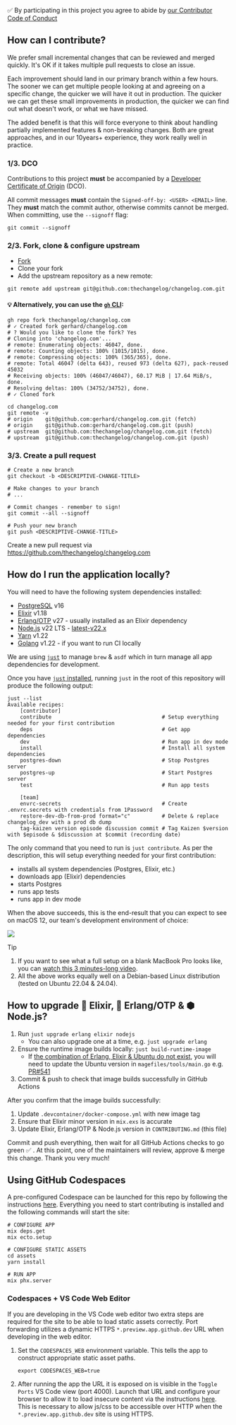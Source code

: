 ✅ By participating in this project you agree to abide by [our Contributor Code of Conduct](https://changelog.com/coc)

## How can I contribute?

We prefer small incremental changes that can be reviewed and merged quickly.
It's OK if it takes multiple pull requests to close an issue.

Each improvement should land in our primary branch within a few hours.
The sooner we can get multiple people looking at and agreeing on a specific change, the quicker we will have it out in production.
The quicker we can get these small improvements in production, the quicker we can find out what doesn't work, or what we have missed.

The added benefit is that this will force everyone to think about handling partially implemented features & non-breaking changes.
Both are great approaches, and in our 10years+ experience, they work really well in practice.

### 1/3. DCO

Contributions to this project **must** be accompanied by a [Developer Certificate of Origin](https://github.com/apps/dco) (DCO).

All commit messages **must** contain the `Signed-off-by: <USER> <EMAIL>` line.
They **must** match the commit author, otherwise commits cannot be merged.
When committing, use the `--signoff` flag:

```shell
git commit --signoff
```

### 2/3. Fork, clone & configure upstream

- [Fork](https://github.com/thechangelog/changelog.com/fork)
- Clone your fork
- Add the upstream repository as a new remote:

```console
git remote add upstream git@github.com:thechangelog/changelog.com.git
```

#### 💡 Alternatively, you can use the [`gh` CLI](https://cli.github.com/):

```console
gh repo fork thechangelog/changelog.com
# ✓ Created fork gerhard/changelog.com
# ? Would you like to clone the fork? Yes
# Cloning into 'changelog.com'...
# remote: Enumerating objects: 46047, done.
# remote: Counting objects: 100% (1015/1015), done.
# remote: Compressing objects: 100% (365/365), done.
# remote: Total 46047 (delta 643), reused 973 (delta 627), pack-reused 45032
# Receiving objects: 100% (46047/46047), 60.17 MiB | 17.64 MiB/s, done.
# Resolving deltas: 100% (34752/34752), done.
# ✓ Cloned fork

cd changelog.com
git remote -v
# origin	git@github.com:gerhard/changelog.com.git (fetch)
# origin	git@github.com:gerhard/changelog.com.git (push)
# upstream	git@github.com:thechangelog/changelog.com.git (fetch)
# upstream	git@github.com:thechangelog/changelog.com.git (push)
```

### 3/3. Create a pull request


```console
# Create a new branch
git checkout -b <DESCRIPTIVE-CHANGE-TITLE>

# Make changes to your branch
# ...

# Commit changes - remember to sign!
git commit --all --signoff

# Push your new branch
git push <DESCRIPTIVE-CHANGE-TITLE>
```

Create a new pull request via https://github.com/thechangelog/changelog.com

## How do I run the application locally?

You will need to have the following system dependencies installed:
- [PostgreSQL](https://www.postgresql.org/download/) v16
- [Elixir](https://elixir-lang.org/install.html) v1.18
- [Erlang/OTP](https://www.erlang.org/downloads) v27 - usually installed as an Elixir dependency
- [Node.js](https://nodejs.org/en/download/) v22 LTS - [latest-v22.x](https://nodejs.org/download/release/latest-v22.x/)
- [Yarn](https://yarnpkg.com/getting-started/install) v1.22
- [Golang](https://go.dev/doc/install) v1.22 - if you want to run CI locally

We are using [`just`](https://github.com/casey/just) to manage `brew` & `asdf` which in turn manage all app dependencies for development.

Once you have [`just` installed](https://github.com/casey/just?tab=readme-ov-file#installation), running `just` in the root of this repository will produce the following output:

```console
just --list
Available recipes:
    [contributor]
    contribute                                   # Setup everything needed for your first contribution
    deps                                         # Get app dependencies
    dev                                          # Run app in dev mode
    install                                      # Install all system dependencies
    postgres-down                                # Stop Postgres server
    postgres-up                                  # Start Postgres server
    test                                         # Run app tests

    [team]
    envrc-secrets                                # Create .envrc.secrets with credentials from 1Password
    restore-dev-db-from-prod format="c"          # Delete & replace changelog_dev with a prod db dump
    tag-kaizen version episode discussion commit # Tag Kaizen $version with $episode & $discussion at $commit (recording date)
```

The only command that you need to run is `just contribute`.
As per the description, this will setup everything needed for your first contribution:
- installs all system dependencies (Postgres, Elixir, etc.)
- downloads app (Elixir) dependencies
- starts Postgres
- runs app tests
- runs app in dev mode

When the above succeeds, this is the end-result that you can expect to see on macOS 12, our team's development environment of choice:

<img src="changelog-local-dev-2024.png">

> [!TIP]
> 1. If you want to see what a full setup on a blank MacBook Pro looks like, you can [watch this 3 minutes-long video](https://github.com/thechangelog/changelog.com/pull/521).
> 2. All the above works equally well on a Debian-based Linux distribution (tested on Ubuntu 22.04 & 24.04).

## How to upgrade 💜 Elixir, 🚜 Erlang/OTP & ⬢ Node.js?

1. Run `just upgrade erlang elixir nodejs`
    - You can also upgrade one at a time, e.g. `just upgrade erlang`
2. Ensure the runtime image builds locally: `just build-runtime-image`
    - If [the combination of Erlang, Elixir & Ubuntu do not exist](https://github.com/thechangelog/changelog.com/issues/539), you will need to update the Ubuntu version in `magefiles/tools/main.go` e.g. [PR#541](https://github.com/thechangelog/changelog.com/pull/541/files#diff-245dd83948b4397e5cde73c6df536d84210c91729167b8df4df696199ceeb023R28)
3. Commit & push to check that image builds successfully in GitHub Actions

After you confirm that the image builds successfully:
1. Update `.devcontainer/docker-compose.yml` with new image tag
2. Ensure that Elixir minor version in `mix.exs` is accurate
3. Update Elixir, Erlang/OTP & Node.js version in `CONTRIBUTING.md` (this file)

Commit and push everything, then wait for all GitHub Actions checks to go green ✅ . At this point, one of the maintainers will review, approve & merge this change. Thank you very much!

## Using GitHub Codespaces

A pre-configured Codespace can be launched for this repo by following the instructions [here](https://docs.github.com/codespaces/developing-in-codespaces/creating-a-codespace-for-a-repository). Everything you need to start contributing is installed and the following commands will start the site:

```console
# CONFIGURE APP
mix deps.get
mix ecto.setup

# CONFIGURE STATIC ASSETS
cd assets
yarn install

# RUN APP
mix phx.server
```

### Codespaces + VS Code Web Editor

If you are developing in the VS Code web editor two extra steps are required for the site to be able to load static assets correctly. Port forwarding utilizes a dynamic HTTPS `*.preview.app.github.dev` URL when developing in the web editor.

1. Set the `CODESPACES_WEB` environment variable. This tells the app to construct appropriate static asset paths.

   ```console
   export CODESPACES_WEB=true
   ```

2. After running the app the URL it is exposed on is visible in the `Toggle Ports` VS Code view (port 4000). Launch that URL and configure your browser to allow it to load insecure content via the instructions [here](https://experienceleague.adobe.com/docs/target/using/experiences/vec/troubleshoot-composer/mixed-content.html). This is necessary to allow js/css to be accessible over HTTP when the `*.preview.app.github.dev` site is using HTTPS.
